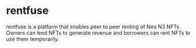 # rentfuse

rentfuse is a platform that enables peer to peer renting of Neo N3 NFTs. Owners can lend NFTs to generate revenue and borrowers can rent NFTs to use them temporarily.
